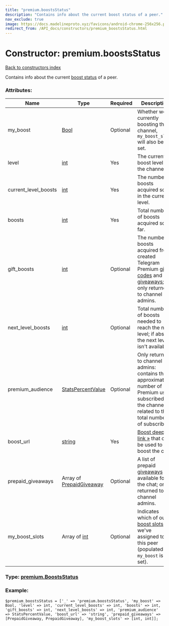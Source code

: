 ```yaml
---
title: "premium.boostsStatus"
description: "Contains info about the current boost status of a peer."
nav_exclude: true
image: https://docs.madelineproto.xyz/favicons/android-chrome-256x256.png
redirect_from: /API_docs/constructors/premium_boostsStatus.html
---
```

# Constructor: premium.boostsStatus  
[Back to constructors index](/API_docs/constructors/index.html)



Contains info about the current [boost status](https://core.telegram.org/api/boost) of a peer.

### Attributes:

| Name     |    Type       | Required | Description |
|----------|---------------|----------|-------------|
|my\_boost|[Bool](/API_docs/types/Bool.html) | Optional|Whether we're currently boosting this channel, `my_boost_slots` will also be set.|
|level|[int](/API_docs/types/int.html) | Yes|The current boost level of the channel.|
|current\_level\_boosts|[int](/API_docs/types/int.html) | Yes|The number of boosts acquired so far in the current level.|
|boosts|[int](/API_docs/types/int.html) | Yes|Total number of boosts acquired so far.|
|gift\_boosts|[int](/API_docs/types/int.html) | Optional|The number of boosts acquired from created Telegram Premium [gift codes](https://core.telegram.org/api/giveaways) and [giveaways](https://core.telegram.org/api/giveaways); only returned to channel admins.|
|next\_level\_boosts|[int](/API_docs/types/int.html) | Optional|Total number of boosts needed to reach the next level; if absent, the next level isn't available.|
|premium\_audience|[StatsPercentValue](/API_docs/types/StatsPercentValue.html) | Optional|Only returned to channel admins: contains the approximated number of Premium users subscribed to the channel, related to the total number of subscribers.|
|boost\_url|[string](/API_docs/types/string.html) | Yes|[Boost deep link »](https://core.telegram.org/api/links#boost-links) that can be used to boost the chat.|
|prepaid\_giveaways|Array of [PrepaidGiveaway](/API_docs/types/PrepaidGiveaway.html) | Optional|A list of prepaid [giveaways](https://core.telegram.org/api/giveaways) available for the chat; only returned to channel admins.|
|my\_boost\_slots|Array of [int](/API_docs/types/int.html) | Optional|Indicates which of our [boost slots](https://core.telegram.org/api/boost) we've assigned to this peer (populated if `my_boost` is set).|



### Type: [premium.BoostsStatus](/API_docs/types/premium.BoostsStatus.html)


### Example:

```
$premium_boostsStatus = ['_' => 'premium.boostsStatus', 'my_boost' => Bool, 'level' => int, 'current_level_boosts' => int, 'boosts' => int, 'gift_boosts' => int, 'next_level_boosts' => int, 'premium_audience' => StatsPercentValue, 'boost_url' => 'string', 'prepaid_giveaways' => [PrepaidGiveaway, PrepaidGiveaway], 'my_boost_slots' => [int, int]];
```  

